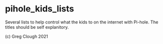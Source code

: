 # pihole_kids_lists

Several lists to help control what the kids to on the internet with Pi-hole.  The titles should be self explanitory.

(c) Greg Clough 2021
